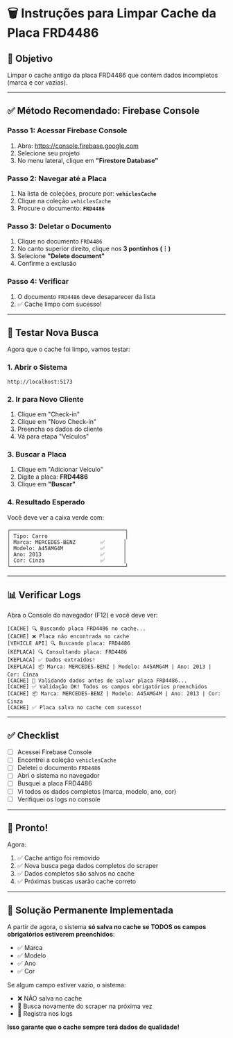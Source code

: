 # 🗑️ Instruções para Limpar Cache da Placa FRD4486

## 🎯 Objetivo

Limpar o cache antigo da placa FRD4486 que contém dados incompletos (marca e cor vazias).

---

## ✅ Método Recomendado: Firebase Console

### Passo 1: Acessar Firebase Console

1. Abra: https://console.firebase.google.com
2. Selecione seu projeto
3. No menu lateral, clique em **"Firestore Database"**

### Passo 2: Navegar até a Placa

1. Na lista de coleções, procure por: **`vehiclesCache`**
2. Clique na coleção `vehiclesCache`
3. Procure o documento: **`FRD4486`**

### Passo 3: Deletar o Documento

1. Clique no documento `FRD4486`
2. No canto superior direito, clique nos **3 pontinhos (⋮)**
3. Selecione **"Delete document"**
4. Confirme a exclusão

### Passo 4: Verificar

1. O documento `FRD4486` deve desaparecer da lista
2. ✅ Cache limpo com sucesso!

---

## 🧪 Testar Nova Busca

Agora que o cache foi limpo, vamos testar:

### 1. Abrir o Sistema

```
http://localhost:5173
```

### 2. Ir para Novo Cliente

1. Clique em "Check-in"
2. Clique em "Novo Check-in"
3. Preencha os dados do cliente
4. Vá para etapa "Veículos"

### 3. Buscar a Placa

1. Clique em "Adicionar Veículo"
2. Digite a placa: **FRD4486**
3. Clique em **"Buscar"**

### 4. Resultado Esperado

Você deve ver a caixa verde com:

```
┌─────────────────────────────────────┐
│ Tipo: Carro                         │
│ Marca: MERCEDES-BENZ        ✅      │
│ Modelo: A45AMG4M            ✅      │
│ Ano: 2013                   ✅      │
│ Cor: Cinza                  ✅      │
└─────────────────────────────────────┘
```

---

## 📊 Verificar Logs

Abra o Console do navegador (F12) e você deve ver:

```
[CACHE] 🔍 Buscando placa FRD4486 no cache...
[CACHE] ❌ Placa não encontrada no cache
[VEHICLE API] 🔍 Buscando placa: FRD4486
[KEPLACA] 🔍 Consultando placa: FRD4486
[KEPLACA] ✅ Dados extraídos!
[KEPLACA] 📦 Marca: MERCEDES-BENZ | Modelo: A45AMG4M | Ano: 2013 | Cor: Cinza
[CACHE] 💾 Validando dados antes de salvar placa FRD4486...
[CACHE] ✅ Validação OK! Todos os campos obrigatórios preenchidos
[CACHE] 📦 Marca: MERCEDES-BENZ | Modelo: A45AMG4M | Ano: 2013 | Cor: Cinza
[CACHE] ✅ Placa salva no cache com sucesso!
```

---

## ✅ Checklist

- [ ] Acessei Firebase Console
- [ ] Encontrei a coleção `vehiclesCache`
- [ ] Deletei o documento `FRD4486`
- [ ] Abri o sistema no navegador
- [ ] Busquei a placa FRD4486
- [ ] Vi todos os dados completos (marca, modelo, ano, cor)
- [ ] Verifiquei os logs no console

---

## 🎉 Pronto!

Agora:
1. ✅ Cache antigo foi removido
2. ✅ Nova busca pega dados completos do scraper
3. ✅ Dados completos são salvos no cache
4. ✅ Próximas buscas usarão cache correto

---

## 🔧 Solução Permanente Implementada

A partir de agora, o sistema **só salva no cache se TODOS os campos obrigatórios estiverem preenchidos**:

- ✅ Marca
- ✅ Modelo
- ✅ Ano
- ✅ Cor

Se algum campo estiver vazio, o sistema:
- ❌ NÃO salva no cache
- 🔄 Busca novamente do scraper na próxima vez
- 📝 Registra nos logs

**Isso garante que o cache sempre terá dados de qualidade!**
